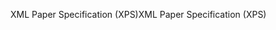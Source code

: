 <span data-ttu-id="3a4d7-101">XML Paper Specification (XPS)</span><span class="sxs-lookup"><span data-stu-id="3a4d7-101">XML Paper Specification (XPS)</span></span>